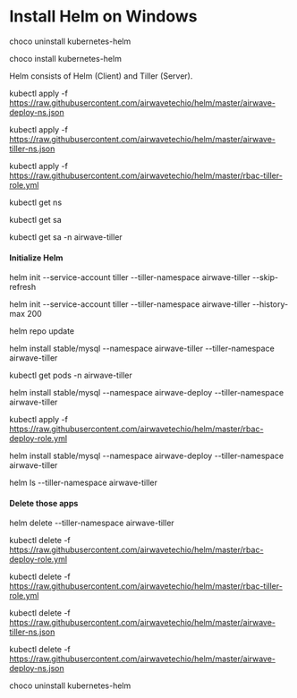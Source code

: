 # Install Helm on Windows

choco uninstall kubernetes-helm

choco install kubernetes-helm


Helm consists of Helm (Client) and Tiller (Server). 

kubectl apply -f   https://raw.githubusercontent.com/airwavetechio/helm/master/airwave-deploy-ns.json

kubectl apply -f   https://raw.githubusercontent.com/airwavetechio/helm/master/airwave-tiller-ns.json

kubectl apply -f https://raw.githubusercontent.com/airwavetechio/helm/master/rbac-tiller-role.yml


kubectl get ns

kubectl get sa

kubectl get sa -n airwave-tiller

#### Initialize Helm

helm init --service-account tiller --tiller-namespace airwave-tiller --skip-refresh

helm init --service-account tiller  --tiller-namespace airwave-tiller --history-max 200

helm repo update

helm install stable/mysql --namespace airwave-tiller --tiller-namespace airwave-tiller


kubectl get pods -n airwave-tiller

helm install stable/mysql --namespace airwave-deploy --tiller-namespace airwave-tiller

kubectl apply -f https://raw.githubusercontent.com/airwavetechio/helm/master/rbac-deploy-role.yml

helm install stable/mysql --namespace airwave-deploy --tiller-namespace airwave-tiller

helm ls --tiller-namespace airwave-tiller

#### Delete those apps

helm delete <name> --tiller-namespace airwave-tiller

kubectl delete -f https://raw.githubusercontent.com/airwavetechio/helm/master/rbac-deploy-role.yml

kubectl delete -f https://raw.githubusercontent.com/airwavetechio/helm/master/rbac-tiller-role.yml

kubectl delete -f https://raw.githubusercontent.com/airwavetechio/helm/master/airwave-tiller-ns.json

kubectl delete -f https://raw.githubusercontent.com/airwavetechio/helm/master/airwave-deploy-ns.json

choco uninstall kubernetes-helm


